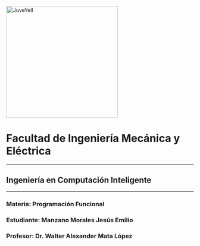 <img src="https://user-images.githubusercontent.com/14845203/190489800-59a8b8c6-353f-4537-bb7e-0c0a63ef1109.png" alt="JuveYell" width="300px">

# Facultad de Ingeniería Mecánica y Eléctrica
---
##  Ingeniería en Computación Inteligente
---
### Materia: Programación Funcional
### Estudiante: Manzano Morales Jesús Emilio
### Profesor: Dr. Walter Alexander Mata López
